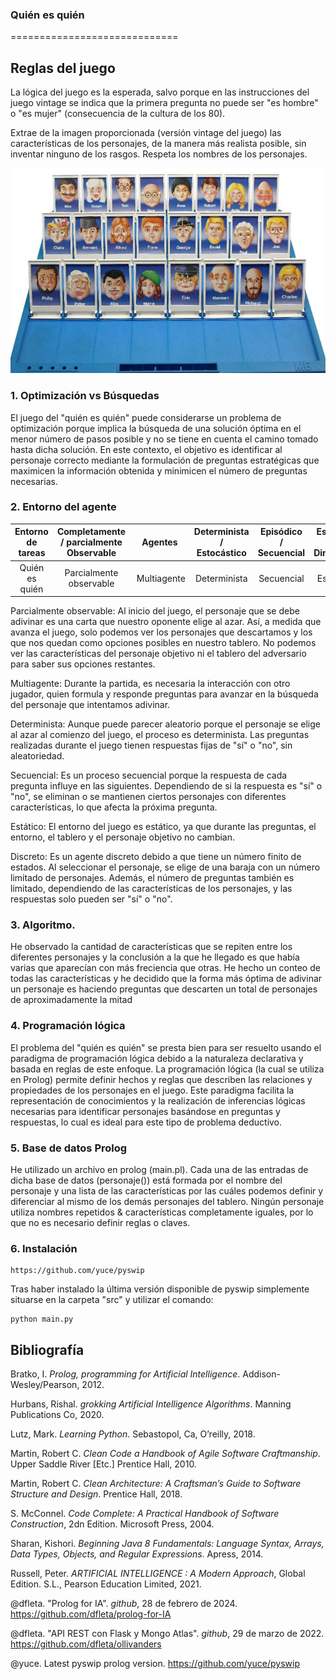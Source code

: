 ### Quién es quién
=============================

## Reglas del juego

La lógica del juego es la esperada, salvo porque en las instrucciones del juego vintage se indica que la primera pregunta no puede ser "es hombre" o "es mujer" (consecuencia de la cultura de los 80).

Extrae de la imagen proporcionada (versión vintage del juego) las características de los personajes, de la manera más realista posible, sin inventar ninguno de los rasgos. Respeta los nombres de los personajes.

![Quien es quien - azul](./doc/Quien-es-quien.jpg)

### 1. Optimización vs Búsquedas

El juego del "quién es quién" puede considerarse un problema de optimización porque implica la búsqueda de una solución óptima en el menor número de pasos posible y no se tiene en cuenta el camino tomado hasta dicha solución. En este contexto, el objetivo es identificar al personaje correcto mediante la formulación de preguntas estratégicas que maximicen la información obtenida y minimicen el número de preguntas necesarias.

### 2. Entorno del agente

Entorno de tareas | Completamente / parcialmente Observable| Agentes | Determinista / Estocástico | Episódico / Secuencial | Estático / Dinámico | Discreto / Continuo
:---: | :---: | :---: | :---: | :---: | :---: | :---: |
 Quién es quién | Parcialmente observable | Multiagente | Determinista | Secuencial | Estático | Episódico |

Parcialmente observable: Al inicio del juego, el personaje que se debe adivinar es una carta que nuestro oponente elige al azar. Así, a medida que avanza el juego, solo podemos ver los personajes que descartamos y los que nos quedan como opciones posibles en nuestro tablero. No podemos ver las características del personaje objetivo ni el tablero del adversario para saber sus opciones restantes.

Multiagente: Durante la partida, es necesaria la interacción con otro jugador, quien formula y responde preguntas para avanzar en la búsqueda del personaje que intentamos adivinar.

Determinista: Aunque puede parecer aleatorio porque el personaje se elige al azar al comienzo del juego, el proceso es determinista. Las preguntas realizadas durante el juego tienen respuestas fijas de "sí" o "no", sin aleatoriedad.

Secuencial: Es un proceso secuencial porque la respuesta de cada pregunta influye en las siguientes. Dependiendo de si la respuesta es "sí" o "no", se eliminan o se mantienen ciertos personajes con diferentes características, lo que afecta la próxima pregunta.

Estático: El entorno del juego es estático, ya que durante las preguntas, el entorno, el tablero y el personaje objetivo no cambian.

Discreto: Es un agente discreto debido a que tiene un número finito de estados. Al seleccionar el personaje, se elige de una baraja con un número limitado de personajes. Además, el número de preguntas también es limitado, dependiendo de las características de los personajes, y las respuestas solo pueden ser "sí" o "no".

### 3. Algoritmo.

He observado la cantidad de características que se repiten entre los diferentes personajes y la conclusión a la que he llegado es que había varias que aparecían con más freciencia que otras. He hecho un conteo de todas las características y he decidido que la forma más óptima de adivinar un personaje es haciendo preguntas que descarten un total de personajes de aproximadamente la mitad

### 4. Programación lógica

El problema del "quién es quién" se presta bien para ser resuelto usando el paradigma de programación lógica debido a la naturaleza declarativa y basada en reglas de este enfoque. La programación lógica (la cual se utiliza en Prolog) permite definir hechos y reglas que describen las relaciones y propiedades de los personajes en el juego. Este paradigma facilita la representación de conocimientos y la realización de inferencias lógicas necesarias para identificar personajes basándose en preguntas y respuestas, lo cual es ideal para este tipo de problema deductivo.

### 5. Base de datos Prolog

He utilizado un archivo en prolog (main.pl). Cada una de las entradas de dicha base de datos (personaje()) está formada por el nombre del personaje y una lista de las características por las cuáles podemos definir y diferenciar al mismo de los demás personajes del tablero. Ningún personaje utiliza nombres repetidos & características completamente iguales, por lo que no es necesario definir reglas o claves.

### 6. Instalación

```
https://github.com/yuce/pyswip
```

Tras haber instalado la última versión disponible de pyswip simplemente situarse en la carpeta "src" y utilizar el comando:

```
python main.py
```

## Bibliografía

Bratko, I. _Prolog, programming for Artificial Intelligence_. Addison-Wesley/Pearson, 2012.

Hurbans, Rishal. _grokking Artificial Intelligence Algorithms_. Manning Publications Co, 2020. 

Lutz, Mark. _Learning Python_. Sebastopol, Ca, O’reilly, 2018.

Martin, Robert C. _Clean Code a Handbook of Agile Software Craftmanship_. Upper Saddle River [Etc.] Prentice Hall, 2010.

Martin, Robert C. _Clean Architecture: A Craftsman’s Guide to Software Structure and Design_. Prentice Hall, 2018.

S. McConnel. _Code Complete: A Practical Handbook of Software Construction_, 2dn Edition. Microsoft Press, 2004.

Sharan, Kishori. _Beginning Java 8 Fundamentals: Language Syntax, Arrays, Data Types, Objects, and Regular Expressions_. Apress, 2014.

Russell, Peter. _ARTIFICIAL INTELLIGENCE : A Modern Approach_, Global Edition. S.L., Pearson Education Limited, 2021.

@dfleta. "Prolog for IA". _github_, 28 de febrero de 2024. https://github.com/dfleta/prolog-for-IA

@dfleta. "API REST con Flask y Mongo Atlas". _github_, 29 de marzo de 2022. https://github.com/dfleta/ollivanders

@yuce. Latest pyswip prolog version. https://github.com/yuce/pyswip
